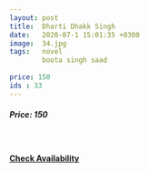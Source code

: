```yaml
---
layout: post
title:  Dharti Dhakk Singh
date:   2020-07-1 15:01:35 +0300
image:  34.jpg
tags:   novel
        boota singh saad
        
price: 150
ids : 33
---
```



<h5>Price: 150</h5><br>




<h4><a class="add-cart cart1" href="{{ site.baseurl }}/books#32"><b>Check Availability</b></a></h4>

<body>
 <script src="{{ site.baseurl }}/js/main.js"></script>
 </body>